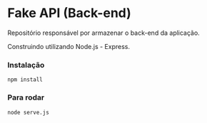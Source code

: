 # Fake API (Back-end)

Repositório responsável por armazenar o back-end da aplicação. 

Construindo utilizando Node.js - Express.

### Instalação
```
npm install
```

### Para rodar
```
node serve.js
```
